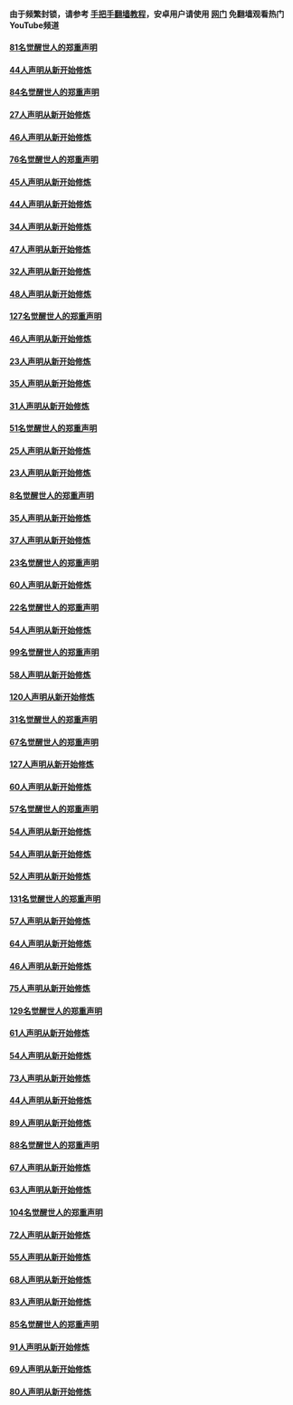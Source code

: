 #### 由于频繁封锁，请参考 [手把手翻墙教程](https://github.com/gfw-breaker/guides/wiki/)，安卓用户请使用 [网门](https://github.com/gfw-breaker/nogfw/blob/master/dl.md?t=03042200) 免翻墙观看热门YouTube频道 

#### [81名觉醒世人的郑重声明](../pages/91/421656.md?t=03042200) 

#### [44人声明从新开始修炼](../pages/91/421544.md?t=03042200) 

#### [84名觉醒世人的郑重声明](../pages/91/421543.md?t=03042200) 

#### [27人声明从新开始修炼](../pages/91/421465.md?t=03042200) 

#### [46人声明从新开始修炼](../pages/91/421454.md?t=03042200) 

#### [76名觉醒世人的郑重声明](../pages/91/421453.md?t=03042200) 

#### [45人声明从新开始修炼](../pages/91/421452.md?t=03042200) 

#### [44人声明从新开始修炼](../pages/91/421422.md?t=03042200) 

#### [34人声明从新开始修炼](../pages/91/421322.md?t=03042200) 

#### [47人声明从新开始修炼](../pages/91/421264.md?t=03042200) 

#### [32人声明从新开始修炼](../pages/91/421225.md?t=03042200) 

#### [48人声明从新开始修炼](../pages/91/421202.md?t=03042200) 

#### [127名觉醒世人的郑重声明](../pages/91/421224.md?t=03042200) 

#### [46人声明从新开始修炼](../pages/91/421203.md?t=03042200) 

#### [23人声明从新开始修炼](../pages/91/421138.md?t=03042200) 

#### [35人声明从新开始修炼](../pages/91/421122.md?t=03042200) 

#### [31人声明从新开始修炼](../pages/91/421081.md?t=03042200) 

#### [51名觉醒世人的郑重声明](../pages/91/421080.md?t=03042200) 

#### [25人声明从新开始修炼](../pages/91/421020.md?t=03042200) 

#### [23人声明从新开始修炼](../pages/91/420884.md?t=03042200) 

#### [8名觉醒世人的郑重声明](../pages/91/420883.md?t=03042200) 

#### [35人声明从新开始修炼](../pages/91/420809.md?t=03042200) 

#### [37人声明从新开始修炼](../pages/91/420766.md?t=03042200) 

#### [23名觉醒世人的郑重声明](../pages/91/420765.md?t=03042200) 

#### [60人声明从新开始修炼](../pages/91/420727.md?t=03042200) 

#### [22名觉醒世人的郑重声明](../pages/91/420726.md?t=03042200) 

#### [54人声明从新开始修炼](../pages/91/420529.md?t=03042200) 

#### [99名觉醒世人的郑重声明](../pages/91/420528.md?t=03042200) 

#### [58人声明从新开始修炼](../pages/91/420198.md?t=03042200) 

#### [120人声明从新开始修炼](../pages/91/420141.md?t=03042200) 

#### [31名觉醒世人的郑重声明](../pages/91/420197.md?t=03042200) 

#### [67名觉醒世人的郑重声明](../pages/91/420140.md?t=03042200) 

#### [127人声明从新开始修炼](../pages/91/420082.md?t=03042200) 

#### [60人声明从新开始修炼](../pages/91/420081.md?t=03042200) 

#### [57名觉醒世人的郑重声明](../pages/91/420080.md?t=03042200) 

#### [54人声明从新开始修炼](../pages/91/419533.md?t=03042200) 

#### [54人声明从新开始修炼](../pages/91/419532.md?t=03042200) 

#### [52人声明从新开始修炼](../pages/91/419531.md?t=03042200) 

#### [131名觉醒世人的郑重声明](../pages/91/419530.md?t=03042200) 

#### [57人声明从新开始修炼](../pages/91/419430.md?t=03042200) 

#### [64人声明从新开始修炼](../pages/91/419429.md?t=03042200) 

#### [46人声明从新开始修炼](../pages/91/419428.md?t=03042200) 

#### [75人声明从新开始修炼](../pages/91/419427.md?t=03042200) 

#### [129名觉醒世人的郑重声明](../pages/91/419426.md?t=03042200) 

#### [61人声明从新开始修炼](../pages/91/419198.md?t=03042200) 

#### [54人声明从新开始修炼](../pages/91/419197.md?t=03042200) 

#### [73人声明从新开始修炼](../pages/91/419196.md?t=03042200) 

#### [44人声明从新开始修炼](../pages/91/419075.md?t=03042200) 

#### [89人声明从新开始修炼](../pages/91/419074.md?t=03042200) 

#### [88名觉醒世人的郑重声明](../pages/91/419195.md?t=03042200) 

#### [67人声明从新开始修炼](../pages/91/419073.md?t=03042200) 

#### [63人声明从新开始修炼](../pages/91/419072.md?t=03042200) 

#### [104名觉醒世人的郑重声明](../pages/91/419071.md?t=03042200) 

#### [72人声明从新开始修炼](../pages/91/418902.md?t=03042200) 

#### [55人声明从新开始修炼](../pages/91/418901.md?t=03042200) 

#### [68人声明从新开始修炼](../pages/91/418900.md?t=03042200) 

#### [83人声明从新开始修炼](../pages/91/418757.md?t=03042200) 

#### [85名觉醒世人的郑重声明](../pages/91/418899.md?t=03042200) 

#### [91人声明从新开始修炼](../pages/91/418756.md?t=03042200) 

#### [69人声明从新开始修炼](../pages/91/418755.md?t=03042200) 

#### [80人声明从新开始修炼](../pages/91/418754.md?t=03042200) 


